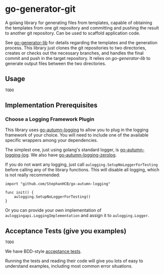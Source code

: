# go-generator-git

A golang library for generating files from templates, capable of obtaining the templates from one git repository
and committing and pushing the result to another git repository. Can be used to scaffold application code.

See [go-generator-lib](https://github.com/StephanHCB/go-generator-lib/) for details regarding the templates and
the generation process. This library just clones the git repositories to two directories, 
creates or checks out the necessary branches, and handles the final commit and push in the target repository. 
It relies on _go-generator-lib_ to generate output files between the two directories.

## Usage

```
TODO
```

## Implementation Prerequisites

### Choose a Logging Framework Plugin

This library uses [go-autumn-logging](https://github.com/StephanHCB/go-autumn-logging)
to allow you to plug in the logging framework of your choice. You will need to include one of
the available specific wrappers among your dependencies. 

The simplest one, just using golang's standard
logger, is [go-autumn-logging-log](https://github.com/StephanHCB/go-autumn-logging-log).
We also have [go-autumn-logging-zerolog](https://github.com/StephanHCB/go-autumn-logging-zerolog).

If you do not want any logging, just call `aulogging.SetupNoLoggerForTesting` before calling any of the library 
functions. This will disable all logging, which is not really recommended:

```
import "github.com/StephanHCB/go-autumn-logging"

func init() {
    aulogging.SetupNoLoggerForTesting()
}
```
 
Or you can provide your own implementation of `auloggingapi.LoggingImplementation` and assign it to
`aulogging.Logger`.

## Acceptance Tests (give you examples)

```
TODO
```

We have BDD-style 
[acceptance tests](https://github.com/StephanHCB/go-generator-git/tree/master/test/acceptance). 

Running the tests and reading their code will give you lots of easy to understand examples, 
including most common error situations.
